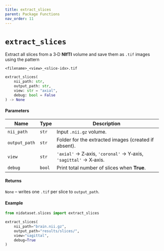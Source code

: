 ```yaml
---
title: extract_slices
parent: Package Functions
nav_order: 11
---
```


# `extract_slices`

Extract all slices from a 3‑D **NIfTI** volume and save them as `.tif` images using the pattern

```
<filename>_<view>_<slice‑idx>.tif
```

```python
extract_slices(
    nii_path: str,
    output_path: str,
    view: str = "axial",
    debug: bool = False
) -> None
```

#### Parameters

| Name          | Type   | Description                                                      |
| ------------- | ------ | ---------------------------------------------------------------- |
| `nii_path`    | `str`  | Input `.nii.gz` volume.                                          |
| `output_path` | `str`  | Folder for the extracted images (created if absent).             |
| `view`        | `str`  | `'axial'` → Z‑axis, `'coronal'` → Y‑axis, `'sagittal'` → X‑axis. |
| `debug`       | `bool` | Print total number of slices when **True**.                      |

#### Returns

`None` – writes one `.tif` per slice to `output_path`.

#### Example

```python
from nidataset.slices import extract_slices

extract_slices(
    nii_path="brain.nii.gz",
    output_path="results/slices/",
    view="sagittal",
    debug=True
)
```